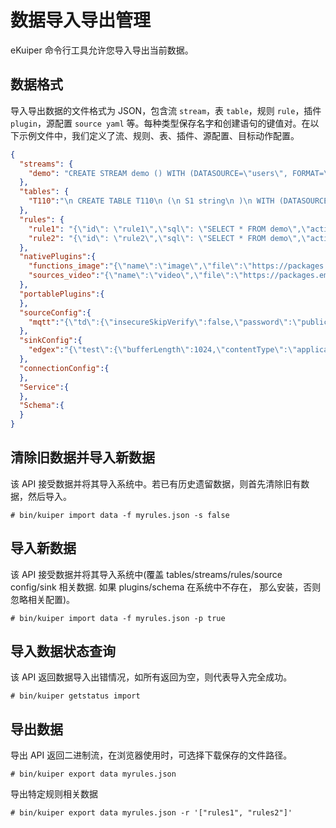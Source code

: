 # 数据导入导出管理

eKuiper 命令行工具允许您导入导出当前数据。

## 数据格式

导入导出数据的文件格式为 JSON，包含流 `stream`，表 `table`，规则 `rule`，插件 `plugin`，源配置 `source yaml` 等。每种类型保存名字和创建语句的键值对。在以下示例文件中，我们定义了流、规则、表、插件、源配置、目标动作配置。

```json
{
  "streams": {
    "demo": "CREATE STREAM demo () WITH (DATASOURCE=\"users\", FORMAT=\"JSON\")"
  },
  "tables": {
    "T110":"\n CREATE TABLE T110\n (\n S1 string\n )\n WITH (DATASOURCE=\"test.json\", FORMAT=\"json\", TYPE=\"file\", KIND=\"scan\", );\n "
  },
  "rules": {
    "rule1": "{\"id\": \"rule1\",\"sql\": \"SELECT * FROM demo\",\"actions\": [{\"log\": {}}]}",
    "rule2": "{\"id\": \"rule2\",\"sql\": \"SELECT * FROM demo\",\"actions\": [{  \"log\": {}}]}"
  },
  "nativePlugins":{
    "functions_image":"{\"name\":\"image\",\"file\":\"https://packages.emqx.net/kuiper-plugins/1.8.1/debian/functions/image_amd64.zip\",\"shellParas\":[]}",
    "sources_video":"{\"name\":\"video\",\"file\":\"https://packages.emqx.net/kuiper-plugins/1.8.1/debian/sources/video_amd64.zip\",\"shellParas\":[]}",
  },
  "portablePlugins":{
  },
  "sourceConfig":{
    "mqtt":"{\"td\":{\"insecureSkipVerify\":false,\"password\":\"public\",\"protocolVersion\":\"3.1.1\",\"qos\":1,\"server\":\"tcp://broker.emqx.io:1883\",\"username\":\"admin\"},\"test\":{\"insecureSkipVerify\":false,\"password\":\"public\",\"protocolVersion\":\"3.1.1\",\"qos\":1,\"server\":\"tcp://127.0.0.1:1883\",\"username\":\"admin\"}}"
  },
  "sinkConfig":{
    "edgex":"{\"test\":{\"bufferLength\":1024,\"contentType\":\"application/json\",\"enableCache\":false,\"format\":\"json\",\"messageType\":\"event\",\"omitIfEmpty\":false,\"port\":6379,\"protocol\":\"redis\",\"runAsync\":false,\"sendSingle\":true,\"server\":\"localhost\",\"topic\":\"application\",\"type\":\"redis\"}}"
  },
  "connectionConfig":{
  },
  "Service":{
  },
  "Schema":{
  }
}
```

## 清除旧数据并导入新数据

该 API 接受数据并将其导入系统中。若已有历史遗留数据，则首先清除旧有数据，然后导入。

```shell
# bin/kuiper import data -f myrules.json -s false
```

## 导入新数据

该 API 接受数据并将其导入系统中(覆盖 tables/streams/rules/source config/sink 相关数据. 如果 plugins/schema 在系统中不存在， 那么安装，否则忽略相关配置)。

```shell
# bin/kuiper import data -f myrules.json -p true
```

## 导入数据状态查询

该 API 返回数据导入出错情况，如所有返回为空，则代表导入完全成功。

```shell
# bin/kuiper getstatus import
```

## 导出数据

导出 API 返回二进制流，在浏览器使用时，可选择下载保存的文件路径。

```shell
# bin/kuiper export data myrules.json
```

导出特定规则相关数据

```shell
# bin/kuiper export data myrules.json -r '["rules1", "rules2"]'
```
